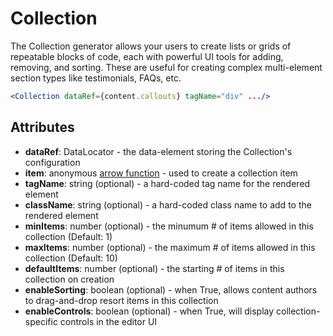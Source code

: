 # Collection

The Collection generator allows your users to create lists or grids of repeatable blocks of code, each with powerful UI tools for adding, removing, and sorting. These are useful for creating complex multi-element section types like testimonials, FAQs, etc.

```jsx
<Collection dataRef={content.callouts} tagName="div" .../>
```

## Attributes

* **dataRef**: DataLocator - the data-element storing the Collection's configuration
* **item**: anonymous [arrow function](https://www.w3schools.com/js/js\_arrow\_function.asp) - used to create a collection item
* **tagName**: string (optional) - a hard-coded tag name for the rendered element
* **className**: string (optional) - a hard-coded class name to add to the rendered element
* **minItems**: number (optional) - the minumum # of items allowed in this collection (Default: 1)
* **maxItems**: number (optional) - the maximum # of items allowed in this collection (Default: 10)
* **defaultItems**: number (optional) - the starting # of items in this collection on creation
* **enableSorting**: boolean (optional) - when True, allows content authors to drag-and-drop resort items in this collection
* **enableControls**: boolean (optional) - when True, will display collection-specific controls in the editor UI
